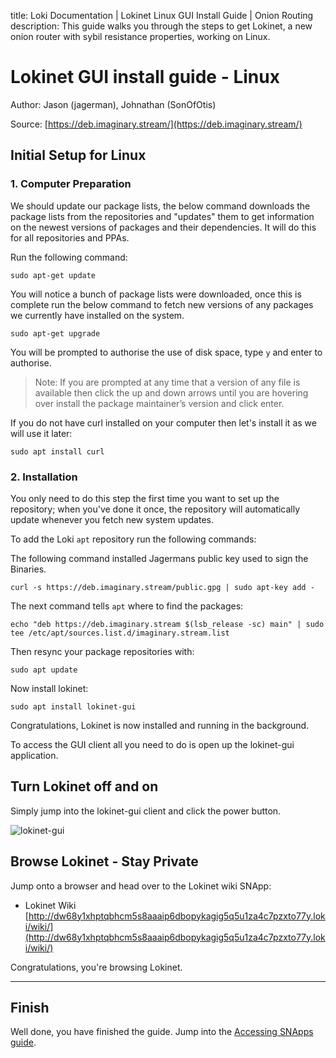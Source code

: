 title: Loki Documentation | Lokinet Linux GUI Install Guide | Onion Routing
description: This guide walks you through the steps to get Lokinet, a new onion router with sybil resistance properties, working on Linux.

# Lokinet GUI install guide - Linux
Author: Jason (jagerman), Johnathan (SonOfOtis)

Source: [https://deb.imaginary.stream/](https://deb.imaginary.stream/)

## Initial Setup for Linux

### 1. Computer Preparation
We should update our package lists, the below command downloads the package lists from the repositories and "updates" them to get information on the newest versions of packages and their dependencies. It will do this for all repositories and PPAs.

Run the following command:

```
sudo apt-get update
```

You will notice a bunch of package lists were downloaded, once this is complete run the below command to fetch new versions of any packages we currently have installed on the system.

```
sudo apt-get upgrade
```

You will be prompted to authorise the use of disk space, type `y` and enter to authorise.

> Note: If you are prompted at any time that a version of any file is available then click the up and down arrows until you are hovering over install the package maintainer’s version and click enter.

If you do not have curl installed on your computer then let's install it as we will use it later:

```
sudo apt install curl
```

### 2. Installation

You only need to do this step the first time you want to set up the repository; when you've done it once, the repository will automatically update whenever you fetch new system updates.

To add the Loki `apt` repository run the following commands:

The following command installed Jagermans public key used to sign the Binaries.

```
curl -s https://deb.imaginary.stream/public.gpg | sudo apt-key add -
```

The next command tells `apt` where to find the packages:

```
echo "deb https://deb.imaginary.stream $(lsb_release -sc) main" | sudo tee /etc/apt/sources.list.d/imaginary.stream.list
```

Then resync your package repositories with:

```
sudo apt update
```

Now install lokinet:

```
sudo apt install lokinet-gui
```

Congratulations, Lokinet is now installed and running in the background. 

To access the GUI client all you need to do is open up the lokinet-gui application.

## Turn Lokinet off and on

Simply jump into the lokinet-gui client and click the power button.

![lokinet-gui](../../../assets/LokinetGui.PNG)


## Browse Lokinet - Stay Private
Jump onto a browser and head over to the Lokinet wiki SNApp:

- Lokinet Wiki [http://dw68y1xhptqbhcm5s8aaaip6dbopykagig5q5u1za4c7pzxto77y.loki/wiki/](http://dw68y1xhptqbhcm5s8aaaip6dbopykagig5q5u1za4c7pzxto77y.loki/wiki/)

Congratulations, you're browsing Lokinet.

--- 

## Finish

Well done, you have finished the guide. Jump into the [Accessing SNApps guide](AccessingSNApps.md).



